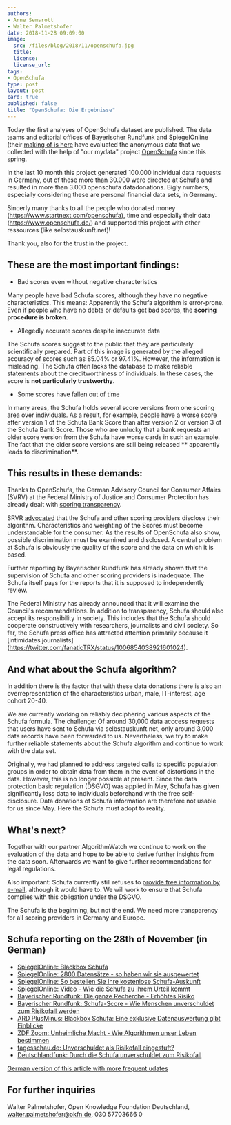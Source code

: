 ```yaml
---
authors: 
- Arne Semsrott
- Walter Palmetshofer
date: 2018-11-28 09:09:00
image:
  src: /files/blog/2018/11/openschufa.jpg
  title: 
  license:
  license_url:
tags:
- OpenSchufa
type: post
layout: post
card: true
published: false
title: "OpenSchufa: Die Ergebnisse"
---
```


Today the first analyses of OpenSchufa dataset are published. The data teams and editorial offices of Bayerischer Rundfunk and SpiegelOnline (their [making of is here](http://www.spiegel.de/wirtschaft/service/blackbox-schufa-2800-verbraucher-spendeten-ihre-selbstauskunft-a-1240703.html) have evaluated the anonymous data that we collected with the help of "our mydata" project [OpenSchufa](https://okfn.de/blog/tags/openschufa/) since this spring.  

In the last 10 month this project generated 100.000 individual data requests in Germany, 
out of these more than 30.000 were directed at Schufa and resulted in more than 3.000 openschufa datadonations.
Bigly numbers, especially considering these are personal financial data sets, in Germany. 

Sincerly many thanks to all the people who donated money (https://www.startnext.com/openschufa), time and especially their data (https://www.openschufa.de/) and supported this project with other ressources (like selbstauskunft.net)!

Thank you, also for the trust in the project.

## These are the most important findings:

- Bad scores even without negative characteristics

Many people have bad Schufa scores, although they have no negative characteristics. This means: Apparently the Schufa algorithm is error-prone. Even if people who have no debts or defaults get bad scores, the **scoring procedure is broken**.

- Allegedly accurate scores despite inaccurate data

The Schufa scores suggest to the public that they are particularly scientifically prepared. Part of this image is generated by the alleged accuracy of scores such as 85.04% or 97.41%. However, the information is misleading. The Schufa often lacks the database to make reliable statements about the creditworthiness of individuals. In these cases, the score is **not particularly trustworthy**.

- Some scores have fallen out of time

In many areas, the Schufa holds several score versions from one scoring area over individuals. As a result, for example, people have a worse score after version 1 of the Schufa Bank Score than after version 2 or version 3 of the Schufa Bank Score. Those who are unlucky that a bank requests an older score version from the Schufa have worse cards in such an example. The fact that the older score versions are still being released ** apparently leads to discrimination**.

## This results in these demands:

Thanks to OpenSchufa, the German Advisory Council for Consumer Affairs (SVRV) at the Federal Ministry of Justice and Consumer Protection has already dealt with [scoring transparency](http://www.svr-verbraucherfragen.de/dokumente/verbrauchergerechtes-scoring/). 

SRVR [advocated](https://okfn.de/files/blog/2018/10/SVRV_HR-Verbrauchergerechtes_Scoring.pdf) that the Schufa and other scoring providers disclose their algorithm. Characteristics and weighting of the Scores must become understandable for the consumer. As the results of OpenSchufa also show, possible discrimination must be examined and disclosed. A central problem at Schufa is obviously the quality of the score and the data on which it is based. 

Further reporting by Bayerischer Rundfunk has already shown that the supervision of Schufa and other scoring providers is inadequate. The Schufa itself pays for the reports that it is supposed to independently review. 

The Federal Ministry has already announced that it will examine the Council's recommendations. In addition to transparency, Schufa should also accept its responsibility in society. This includes that the Schufa should cooperate constructively with researchers, journalists and civil society. So far, the Schufa press office has attracted attention primarily because it [intimidates journalists] (https://twitter.com/fanaticTRX/status/1006854038921601024).

## And what about the Schufa algorithm?

In addition there is the factor that with these data donations there is also an overrepresentation of the characteristics urban, male, IT-interest, age cohort 20-40. 

We are currently working on reliably deciphering various aspects of the Schufa formula. The challenge: Of around 30,000 data acccess requests that users have sent to Schufa via selbstauskunft.net, only around 3,000 data records have been forwarded to us. Nevertheless, we try to make further reliable statements about the Schufa algorithm and continue to work with the data set.

Originally, we had planned to address targeted calls to specific population groups in order to obtain data from them in the event of distortions in the data. However, this is no longer possible at present. Since the data protection basic regulation (DSGVO) was applied in May, Schufa has given significantly less data to individuals beforehand with the free self-disclosure. Data donations of Schufa information are therefore not usable for us since May. Here the Schufa must adopt to reality.

## What's next?

Together with our partner AlgorithmWatch we continue to work on the evaluation of the data and hope to be able to derive further insights from the data soon. Afterwards we want to give further recommendations for legal regulations.

Also important: Schufa currently still refuses to [provide free information by e-mail](https://www.welt.de/finanzen/article177303132/DSGVO-stellt-das-Abo-Modell-der-Schufa-infrage.html), although it would have to. We will work to ensure that Schufa complies with this obligation under the DSGVO.

The Schufa is the beginning, but not the end. 
We need more transparency for all scoring providers in Germany and Europe.

## Schufa reporting on the 28th of November (in German)

- [SpiegelOnline: Blackbox Schufa](http://www.spiegel.de/wirtschaft/service/schufa-so-funktioniert-deutschlands-einflussreichste-auskunftei-a-1239214.html)
- [SpiegelOnline: 2800 Datensätze - so haben wir sie ausgewertet](http://www.spiegel.de/wirtschaft/service/blackbox-schufa-2800-verbraucher-spendeten-ihre-selbstauskunft-a-1240703.html)
- [SpiegelOnline: So bestellen Sie Ihre kostenlose Schufa-Auskunft](http://www.spiegel.de/wirtschaft/service/schufa-auskunft-kostenlos-online-beantragen-so-geht-s-a-1240548.html)
- [SpiegelOnline: Video - Wie die Schufa zu ihrem Urteil kommt](http://www.spiegel.de/video/erklaervideo-wie-der-schufa-score-funktioniert-video-99023089.html)
- [Bayerischer Rundfunk: Die ganze Recherche - Erhöhtes Risiko](https://web.br.de/interaktiv/erhoehtes-risiko/)
- [Bayerischer Rundfunk: Schufa-Score - Wie Menschen unverschuldet zum Risikofall werden](https://www.br.de/nachrichten/wirtschaft/schufa-score-wie-menschen-unverschuldet-zum-risikofall-werden,RAheWGP)
- [ARD PlusMinus: Blackbox Schufa: Eine exklusive Datenauswertung gibt Einblicke ](https://www.daserste.de/information/wirtschaft-boerse/plusminus/sendung/plusminus-996.html)
- [ZDF Zoom: Unheimliche Macht - Wie Algorithmen unser Leben bestimmen](https://www.zdf.de/dokumentation/unheimliche-macht---wie-algorithmen-unser-leben-bestimmen-102.html)
- [tagesschau.de: Unverschuldet als Risikofall eingestuft?](https://www.tagesschau.de/wirtschaft/schufa-105.html)
- [Deutschlandfunk: Durch die Schufa unverschuldet zum Risikofall](https://www.deutschlandfunk.de/medienbericht-durch-die-schufa-unverschuldet-zum-risikofall.1939.de.html?drn:news_id=950686)

[German version of this article with more frequent udates](https://okfn.de/blog/2018/11/openschufa-ergebnisse/)

## For further inquiries

Walter Palmetshofer, Open Knowledge Foundation Deutschland, walter.palmetshofer@okfn.de, 030 57703666 0
